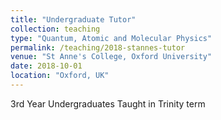 ```yaml
---
title: "Undergraduate Tutor"
collection: teaching
type: "Quantum, Atomic and Molecular Physics"
permalink: /teaching/2018-stannes-tutor
venue: "St Anne's College, Oxford University"
date: 2018-10-01
location: "Oxford, UK"
---
```


3rd Year Undergraduates
Taught in Trinity term

